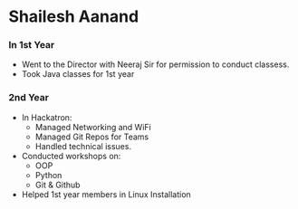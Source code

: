 # Shailesh Aanand
### In 1st Year
 - Went to the Director with Neeraj Sir for permission to conduct classess.
 - Took Java classes for 1st year
### 2nd Year
 - In Hackatron:
    - Managed Networking and WiFi
    - Managed Git Repos for Teams
    - Handled technical issues. 
 - Conducted workshops on:
    - OOP
    - Python
    - Git & Github
 - Helped 1st year members in Linux Installation
